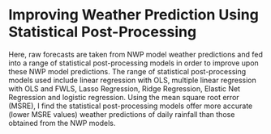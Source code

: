 # Improving Weather Prediction Using Statistical Post-Processing

Here, raw forecasts are taken from NWP model weather predictions and fed into a range of statistical post-processing models in order to improve upon these NWP model predictions. The range of statistical post-processing models used include linear regression with OLS, multiple linear regression with OLS and FWLS, Lasso Regression, Ridge Regression, Elastic Net Regression and logistic regression. Using the mean square root error (MSRE), I find the statistical post-processing models offer more accurate (lower MSRE values) weather predictions of daily rainfall than those obtained from the NWP models.
